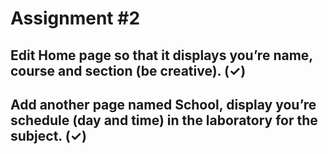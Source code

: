 # Assignment #2

 ## Edit Home page so that it displays you’re name, course and section (be creative). (✓)
 ## Add another page named School, display you’re schedule (day and time) in the laboratory for the subject. (✓)
